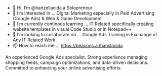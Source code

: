 - 👋 Hi, I’m @hanzellacida a Solopreneur
- 👀 I’m interested in ... Digital Marketing especially in Paid Advertising (Google Ads) & Web & Game Development 
- 🌱 I’m currently continous learning ... IT Related specifically creating website templates in visual Code Studio or in Notepad++
- 💞️ I’m looking to collaborate on ... Google Ads Training in Exchange of Any IT Related Work
- 📫 How to reach me ... https://beacons.ai/hanslacida

An experienced Google Ads specialist. Strong experience managing shopping feeds, campaign optimizations, and data-driven decisions. Committed to enhancing your online advertising efforts.
